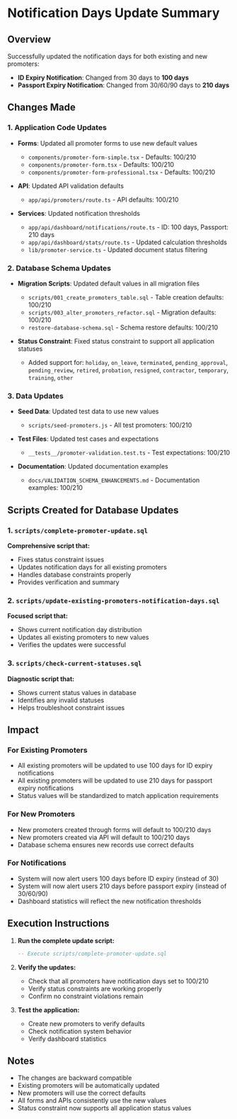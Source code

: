 # Notification Days Update Summary

## Overview
Successfully updated the notification days for both existing and new promoters:
- **ID Expiry Notification**: Changed from 30 days to **100 days**
- **Passport Expiry Notification**: Changed from 30/60/90 days to **210 days**

## Changes Made

### 1. Application Code Updates
- **Forms**: Updated all promoter forms to use new default values
  - `components/promoter-form-simple.tsx` - Defaults: 100/210
  - `components/promoter-form.tsx` - Defaults: 100/210
  - `components/promoter-form-professional.tsx` - Defaults: 100/210

- **API**: Updated API validation defaults
  - `app/api/promoters/route.ts` - API defaults: 100/210

- **Services**: Updated notification thresholds
  - `app/api/dashboard/notifications/route.ts` - ID: 100 days, Passport: 210 days
  - `app/api/dashboard/stats/route.ts` - Updated calculation thresholds
  - `lib/promoter-service.ts` - Updated document status filtering

### 2. Database Schema Updates
- **Migration Scripts**: Updated default values in all migration files
  - `scripts/001_create_promoters_table.sql` - Table creation defaults: 100/210
  - `scripts/003_alter_promoters_refactor.sql` - Migration defaults: 100/210
  - `restore-database-schema.sql` - Schema restore defaults: 100/210

- **Status Constraint**: Fixed status constraint to support all application statuses
  - Added support for: `holiday`, `on_leave`, `terminated`, `pending_approval`, `pending_review`, `retired`, `probation`, `resigned`, `contractor`, `temporary`, `training`, `other`

### 3. Data Updates
- **Seed Data**: Updated test data to use new values
  - `scripts/seed-promoters.js` - All test promoters: 100/210

- **Test Files**: Updated test cases and expectations
  - `__tests__/promoter-validation.test.ts` - Test expectations: 100/210

- **Documentation**: Updated documentation examples
  - `docs/VALIDATION_SCHEMA_ENHANCEMENTS.md` - Documentation examples: 100/210

## Scripts Created for Database Updates

### 1. `scripts/complete-promoter-update.sql`
**Comprehensive script that:**
- Fixes status constraint issues
- Updates notification days for all existing promoters
- Handles database constraints properly
- Provides verification and summary

### 2. `scripts/update-existing-promoters-notification-days.sql`
**Focused script that:**
- Shows current notification day distribution
- Updates all existing promoters to new values
- Verifies the updates were successful

### 3. `scripts/check-current-statuses.sql`
**Diagnostic script that:**
- Shows current status values in database
- Identifies any invalid statuses
- Helps troubleshoot constraint issues

## Impact

### For Existing Promoters
- All existing promoters will be updated to use 100 days for ID expiry notifications
- All existing promoters will be updated to use 210 days for passport expiry notifications
- Status values will be standardized to match application requirements

### For New Promoters
- New promoters created through forms will default to 100/210 days
- New promoters created via API will default to 100/210 days
- Database schema ensures new records use correct defaults

### For Notifications
- System will now alert users 100 days before ID expiry (instead of 30)
- System will now alert users 210 days before passport expiry (instead of 30/60/90)
- Dashboard statistics will reflect the new notification thresholds

## Execution Instructions

1. **Run the complete update script:**
   ```sql
   -- Execute scripts/complete-promoter-update.sql
   ```

2. **Verify the updates:**
   - Check that all promoters have notification days set to 100/210
   - Verify status constraints are working properly
   - Confirm no constraint violations remain

3. **Test the application:**
   - Create new promoters to verify defaults
   - Check notification system behavior
   - Verify dashboard statistics

## Notes
- The changes are backward compatible
- Existing promoters will be automatically updated
- New promoters will use the correct defaults
- All forms and APIs consistently use the new values
- Status constraint now supports all application status values 